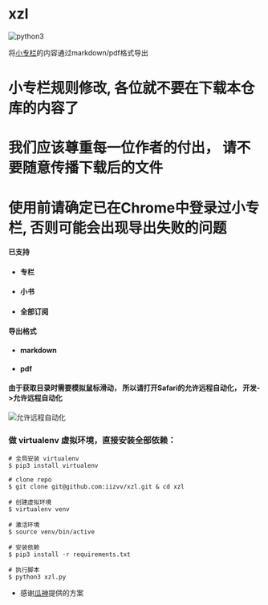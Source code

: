 # xzl
![python3](https://img.shields.io/badge/Python-3.7.3-green.svg)

将[小专栏](https://xiaozhuanlan.com)的内容通过markdown/pdf格式导出

# 小专栏规则修改, 各位就不要在下载本仓库的内容了
# 我们应该尊重每一位作者的付出， 请不要随意传播下载后的文件

# 使用前请确定已在Chrome中登录过小专栏, 否则可能会出现导出失败的问题

#### 已支持
- <h4>专栏</h4>
- <h4>小书</h4>
- <h4>全部订阅</h4>

#### 导出格式
- <h4>markdown</h4>
- <h4>pdf</h4>

#### 由于获取目录时需要模拟鼠标滑动， 所以请打开Safari的允许远程自动化， 开发->允许远程自动化
![允许远程自动化](./img/允许远程自动化.png)

### 做 virtualenv 虚拟环境，直接安装全部依赖：

    # 全局安装 virtualenv
    $ pip3 install virtualenv 

    # clone repo
    $ git clone git@github.com:iizvv/xzl.git & cd xzl

    # 创建虚拟环境
    $ virtualenv venv

    # 激活环境
    $ source venv/bin/active

    # 安装依赖
    $ pip3 install -r requirements.txt

    # 执行脚本
    $ python3 xzl.py

- 感谢[瓜神](https://github.com/Desgard)提供的方案
